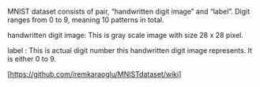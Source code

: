 MNIST dataset consists of pair, “handwritten digit image” and “label”. Digit ranges from 0 to 9, meaning 10 patterns in total.

handwritten digit image: This is gray scale image with size 28 x 28 pixel.

label : This is actual digit number this handwritten digit image represents. It is either  0 to 9.

[https://github.com/iremkaraoglu/MNISTdataset/wiki]

